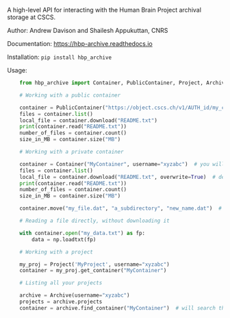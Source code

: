 A high-level API for interacting with the Human Brain Project archival storage at CSCS.

Author: Andrew Davison and Shailesh Appukuttan, CNRS

Documentation: https://hbp-archive.readthedocs.io

Installation: `pip install hbp_archive`

Usage:

```python
    from hbp_archive import Container, PublicContainer, Project, Archive

    # Working with a public container

    container = PublicContainer("https://object.cscs.ch/v1/AUTH_id/my_container")
    files = container.list()
    local_file = container.download("README.txt")
    print(container.read("README.txt"))
    number_of_files = container.count()
    size_in_MB = container.size("MB")

    # Working with a private container

    container = Container("MyContainer", username="xyzabc")  # you will be prompted for your password
    files = container.list()
    local_file = container.download("README.txt", overwrite=True)  # default is not to overwrite existing files
    print(container.read("README.txt"))
    number_of_files = container.count()
    size_in_MB = container.size("MB")

    container.move("my_file.dat", "a_subdirectory", "new_name.dat")  # move/rename file within a container

    # Reading a file directly, without downloading it

    with container.open("my_data.txt") as fp:
        data = np.loadtxt(fp)

    # Working with a project

    my_proj = Project('MyProject', username="xyzabc")
    container = my_proj.get_container("MyContainer")

    # Listing all your projects

    archive = Archive(username="xyzabc")
    projects = archive.projects
    container = archive.find_container("MyContainer")  # will search through all projects
```
